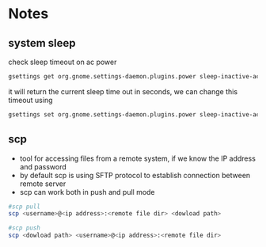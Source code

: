 # Notes
## system sleep
check sleep timeout on ac power
```bash
gsettings get org.gnome.settings-daemon.plugins.power sleep-inactive-ac-timeout
```
it will return the current sleep time out in seconds, we can
change this timeout using 
```bash
gsettings set org.gnome.settings-daemon.plugins.power sleep-inactive-ac-timeout <time_in_sec>
```
## scp 
- tool for accessing files from a remote system, if we know the IP address and password
- by default scp is using SFTP protocol to establish connection between remote server
- scp can work both in push and pull mode
```bash
#scp pull
scp <username>@<ip address>:<remote file dir> <dowload path> 

#scp push
scp <dowload path> <username>@<ip address>:<remote file dir> 
```